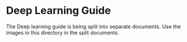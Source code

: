 # Deep Learning Guide

The Deep learning guide is being split into separate documents. Use the images in this directory in the split documents.